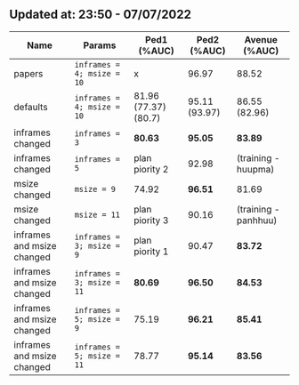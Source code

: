 ## Updated at: 23:50 - 07/07/2022

| Name                       | Params                      | Ped1 (%AUC)          | Ped2 (%AUC)   | Avenue (%AUC)        |
| -------------------------- | --------------------------- | -------------------- | ------------- | -------------------- |
| papers                     | `inframes = 4; msize = 10`  | x                    | 96.97         | 88.52                |
| defaults                   | `inframes = 4; msize = 10 ` | 81.96 (77.37) (80.7) | 95.11 (93.97) | 86.55 (82.96)        |
| inframes changed           | `inframes = 3 `             | <b>80.63             | <b>95.05      | <b>83.89             |
| inframes changed           | `inframes = 5 `             | plan piority 2       | 92.98         | (training - huupma)  |
| msize changed              | `msize = 9 `                | 74.92                | <b>96.51      | 81.69                |
| msize changed              | `msize = 11 `               | plan piority 3       | 90.16         | (training - panhhuu) |
| inframes and msize changed | `inframes = 3; msize = 9 `  | plan piority 1       | 90.47         | <b>83.72             |
| inframes and msize changed | `inframes = 3; msize = 11`  | <b>80.69             | <b>96.50      | <b>84.53             |
| inframes and msize changed | `inframes = 5; msize = 9 `  | 75.19                | <b>96.21      | <b>85.41             |
| inframes and msize changed | `inframes = 5; msize = 11 ` | 78.77                | <b>95.14      | <b>83.56             |
